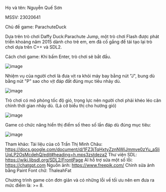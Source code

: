 Họ và tên: Nguyễn Quế Sơn

MSSV: 23020641

Chủ đề game: ParachuteDuck

Dựa trên trò chơi Daffy Duck:Parachute Jump, một trò chơi Flash được phát triển khoảng năm 2015 dành cho trẻ em, em đã cố gắng để tái tạo lại trò chơi dựa trên C++ và SDL2.

Cách chơi game:
 Khi bấm Enter, trò chơi sẽ bắt đầu.
 
 ![image](https://github.com/sines05/GameProject/assets/160707657/74fa402e-b643-4a71-b35b-238ffc2f8ee8)

 Nhiệm vụ của người chơi là đưa vịt ra khỏi máy bay bằng nút "J", bung dù bằng nút "P" sao cho vịt đáp đất đúng mục tiêu nhảy dù.

 ![image](https://github.com/sines05/GameProject/assets/160707657/6a34f380-1646-4b08-932a-15d1ab98ca29)

 Trò chơi có mô phỏng tốc độ gió, trọng lực nên người chơi phải khéo léo căn chỉnh thời gian nhảy dù. (Lá cờ biểu thị cho hướng gió)

 ![image](https://github.com/sines05/GameProject/assets/160707657/acc0cd6f-0f5d-45c0-8178-6f8e7d88e8af)

 Game có chức năng hiển thị điểm số theo số lần đáp dù đúng mục tiêu:
 
 ![image](https://github.com/sines05/GameProject/assets/160707657/78d45bac-79c8-476c-ba8b-6ee523452b60)

 Tham khảo: 
 Tài liệu của cô Trần Thị Minh Châu: https://docs.google.com/document/d/1FZ3jTqHxtyZznNWiJmmve0zYu_aSliUqLP2OsMcdehQ/edit#heading=h.mps3zstdeza2
 Thư viện SDL: https://wiki.libsdl.org/SDL2/FrontPage
 AI hỗ trợ sửa một số lỗi: https://chatgpt.com
 Nguồn ảnh: https://www.freepik.com/ 
 Chỉnh sửa ảnh bằng Paint
 Font chữ: ThaleahFat

 Chương trình game còn đơn giản và có những lỗi về tối ưu nên em đưa ra mức điểm là: >= 8.
 
 




